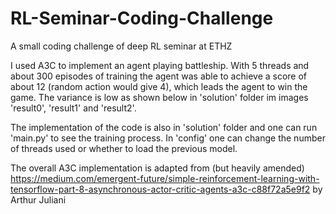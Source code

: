 # RL-Seminar-Coding-Challenge
A small coding challenge of deep RL seminar at ETHZ

I used A3C to implement an agent playing battleship. With 5 threads and about 300 episodes of training the agent was able to achieve a score of about 12 (random action would give 4), which leads the agent to win the game. The variance is low as shown below in 'solution' folder im images 'result0', 'result1' and 'result2'.

The implementation of the code is also in 'solution' folder and one can run 'main.py' to see the training process. In 'config' one can change the number of threads used or whether to load the previous model.

The overall A3C implementation is adapted from (but heavily amended) https://medium.com/emergent-future/simple-reinforcement-learning-with-tensorflow-part-8-asynchronous-actor-critic-agents-a3c-c88f72a5e9f2 by Arthur Juliani


